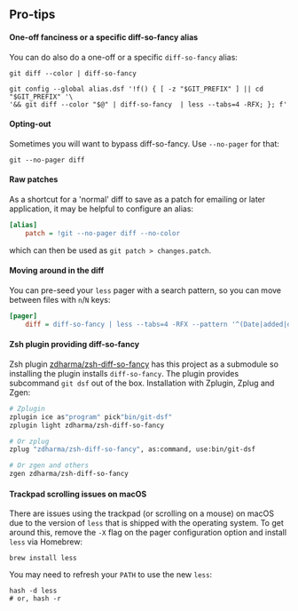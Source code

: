 ## Pro-tips

#### One-off fanciness or a specific diff-so-fancy alias

You can do also do a one-off or a specific `diff-so-fancy` alias:
```shell
git diff --color | diff-so-fancy

git config --global alias.dsf '!f() { [ -z "$GIT_PREFIX" ] || cd "$GIT_PREFIX" '\
'&& git diff --color "$@" | diff-so-fancy  | less --tabs=4 -RFX; }; f'
```

#### Opting-out

Sometimes you will want to bypass diff-so-fancy. Use `--no-pager` for that:

```shell
git --no-pager diff
```

#### Raw patches

As a shortcut for a 'normal' diff to save as a patch for emailing or later
application, it may be helpful to configure an alias:
```ini
[alias]
    patch = !git --no-pager diff --no-color
```
which can then be used as `git patch > changes.patch`.

#### Moving around in the diff

You can pre-seed your `less` pager with a search pattern, so you can move
between files with `n`/`N` keys:
```ini
[pager]
    diff = diff-so-fancy | less --tabs=4 -RFX --pattern '^(Date|added|deleted|modified): '
```

#### Zsh plugin providing diff-so-fancy

Zsh plugin [zdharma/zsh-diff-so-fancy](https://github.com/zdharma/zsh-diff-so-fancy) has this
project as a submodule so installing the plugin installs `diff-so-fancy`. The plugin provides
subcommand `git dsf` out of the box. Installation with Zplugin, Zplug and Zgen:

```zsh
# Zplugin
zplugin ice as"program" pick"bin/git-dsf"
zplugin light zdharma/zsh-diff-so-fancy

# Or zplug
zplug "zdharma/zsh-diff-so-fancy", as:command, use:bin/git-dsf

# Or zgen and others
zgen zdharma/zsh-diff-so-fancy
```

#### Trackpad scrolling issues on macOS

There are issues using the trackpad (or scrolling on a mouse) on macOS due to the version of `less` that is shipped with the operating system. To get around this, remove the `-X` flag on the pager configuration option and install `less` via Homebrew:

```shell
brew install less
```

You may need to refresh your `PATH` to use the new `less`:

```shell
hash -d less
# or, hash -r
```
